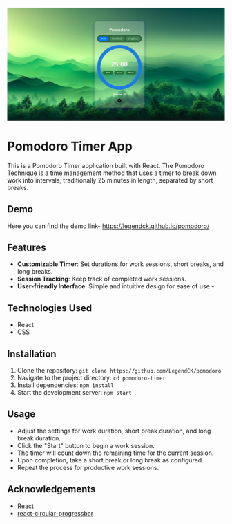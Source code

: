 ![](src/Pomodoro%20Screenshot.png)
# Pomodoro Timer App

This is a Pomodoro Timer application built with React. The Pomodoro Technique is a time management method that uses a timer to break down work into intervals, traditionally 25 minutes in length, separated by short breaks.

## Demo
Here you can find the demo link- 
https://legendck.github.io/pomodoro/

## Features

- **Customizable Timer**: Set durations for work sessions, short breaks, and long breaks.
- **Session Tracking**: Keep track of completed work sessions.
- **User-friendly Interface**: Simple and intuitive design for ease of use.- 

## Technologies Used

- React
- CSS

## Installation

1. Clone the repository: `git clone https://github.com/LegendCK/pomodoro`
2. Navigate to the project directory: `cd pomodoro-timer`
3. Install dependencies: `npm install`
4. Start the development server: `npm start`

## Usage

- Adjust the settings for work duration, short break duration, and long break duration.
- Click the "Start" button to begin a work session.
- The timer will count down the remaining time for the current session.
- Upon completion, take a short break or long break as configured.
- Repeat the process for productive work sessions.
## Acknowledgements

- [React](https://reactjs.org/)
- [react-circular-progressbar](https://www.npmjs.com/package/react-circular-progressbar)
